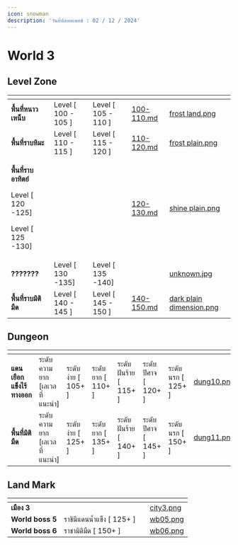 ```yaml
---
icon: snowman
description: 'วันที่ปล่อยแพทช์ : 02 / 12 / 2024'
---
```


# World 3

## **Level Zone**

<table data-view="cards"><thead><tr><th></th><th></th><th></th><th data-hidden data-card-target data-type="content-ref"></th><th data-hidden data-card-cover data-type="files"></th></tr></thead><tbody><tr><td><strong>พื้นที่หนาวเหน็บ</strong></td><td>Level  [ 100 - 105 ]</td><td>Level  [ 105 - 110 ]</td><td><a href="../area-monster/100-110.md">100-110.md</a></td><td><a href="../.gitbook/assets/frost land.png">frost land.png</a></td></tr><tr><td><strong>พื้นที่ราบหิมะ</strong></td><td>Level  [ 110 - 115 ]</td><td>Level  [ 115 - 120 ]</td><td><a href="../area-monster/110-120.md">110-120.md</a></td><td><a href="../.gitbook/assets/frost plain.png">frost plain.png</a></td></tr><tr><td><p><strong>พื้นที่ราบอาทิตย์</strong></p><p>Level  [ 120 -125]</p><p>Level  [ 125 -130]</p></td><td></td><td></td><td><a href="../area-monster/120-130.md">120-130.md</a></td><td><a href="../.gitbook/assets/shine plain.png">shine plain.png</a></td></tr><tr><td><strong>???????</strong></td><td>Level  [ 130 -135]</td><td>Level  [ 135 -140]</td><td></td><td><a href="../.gitbook/assets/unknown.jpg">unknown.jpg</a></td></tr><tr><td><strong>พื้นที่ราบมิติมืด</strong></td><td>Level  [ 140 - 145 ]</td><td>Level  [ 145 - 150 ]</td><td><a href="../area-monster/140-150.md">140-150.md</a></td><td><a href="../.gitbook/assets/dark plain dimension.png">dark plain dimension.png</a></td></tr></tbody></table>

## **Dungeon**

<table data-view="cards"><thead><tr><th></th><th></th><th></th><th></th><th></th><th></th><th></th><th data-hidden data-card-cover data-type="files"></th></tr></thead><tbody><tr><td><strong>แดนเยือกแข็งไร้ทางออก</strong></td><td>ระดับความยาก [เลเวลที่แนะนำ]</td><td>ระดับ ง่าย [ 105+ ]</td><td>ระดับ ยาก [ 110+ ]</td><td>ระดับ ฝันร้าย [ 115+ ]</td><td>ระดับ ปีศาจ [ 120+ ]</td><td>ระดับ นรก [ 125+ ]</td><td><a href="../.gitbook/assets/dung10.png">dung10.png</a></td></tr><tr><td><strong>พื้นที่มิติมืด</strong></td><td>ระดับความยาก [เลเวลที่แนะนำ]</td><td>ระดับ ง่าย [ 125+ ]</td><td>ระดับ ยาก [ 135+ ]</td><td>ระดับ ฝันร้าย [ 140+ ]</td><td>ระดับ ปีศาจ [ 145+ ]</td><td>ระดับ นรก [ 150+ ]</td><td><a href="../.gitbook/assets/dung11.png">dung11.png</a></td></tr></tbody></table>

## **Land Mark**

<table data-view="cards"><thead><tr><th></th><th></th><th></th><th data-hidden data-card-cover data-type="files"></th></tr></thead><tbody><tr><td><strong>เมือง 3</strong></td><td></td><td></td><td><a href="../.gitbook/assets/city3.png">city3.png</a></td></tr><tr><td><strong>World boss 5</strong></td><td>ราชินีแดนน้ำแข็ง [ 125+ ]</td><td></td><td><a href="../.gitbook/assets/wb05.png">wb05.png</a></td></tr><tr><td><strong>World boss 6</strong></td><td>ราชามิติมืด [ 150+ ]</td><td></td><td><a href="../.gitbook/assets/wb06.png">wb06.png</a></td></tr></tbody></table>
